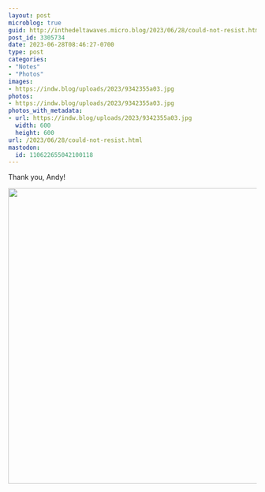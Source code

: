 ```yaml
---
layout: post
microblog: true
guid: http://inthedeltawaves.micro.blog/2023/06/28/could-not-resist.html
post_id: 3305734
date: 2023-06-28T08:46:27-0700
type: post
categories:
- "Notes"
- "Photos"
images:
- https://indw.blog/uploads/2023/9342355a03.jpg
photos:
- https://indw.blog/uploads/2023/9342355a03.jpg
photos_with_metadata:
- url: https://indw.blog/uploads/2023/9342355a03.jpg
  width: 600
  height: 600
url: /2023/06/28/could-not-resist.html
mastodon:
  id: 110622655042100118
---
```

Thank you, Andy! 

<img src="uploads/2023/9342355a03.jpg" width="600" height="600" alt="">
